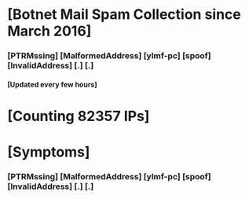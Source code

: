# [Botnet Mail Spam Collection since March 2016]
### [PTRMssing] [MalformedAddress] [ylmf-pc] [spoof] [InvalidAddress] [.] [.]
#### [Updated every few hours]

# [Counting 82357 IPs]

# [Symptoms] 
###   [PTRMssing] [MalformedAddress] [ylmf-pc] [spoof] [InvalidAddress] [.] [.]

